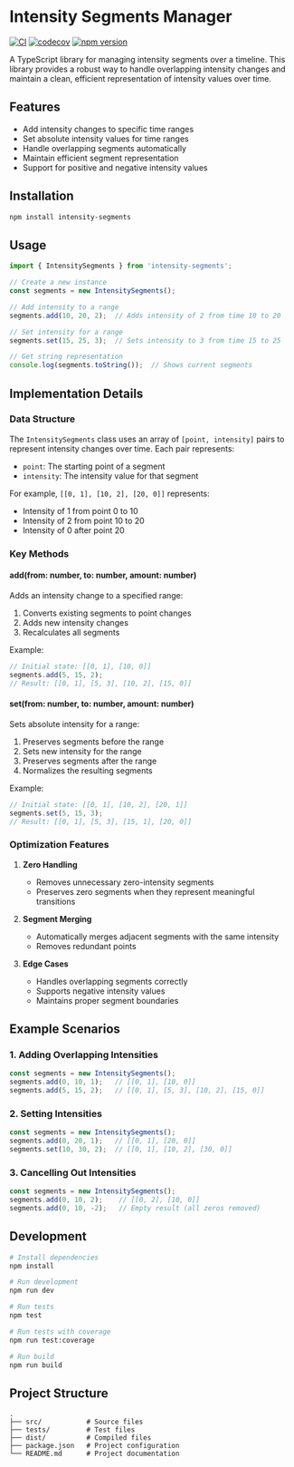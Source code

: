 # Intensity Segments Manager

[![CI](https://github.com/h1bomb/intensity-segments/actions/workflows/ci.yml/badge.svg)](https://github.com/h1bomb/intensity-segments/actions/workflows/ci.yml)
[![codecov](https://codecov.io/gh/h1bomb/intensity-segments/branch/main/graph/badge.svg)](https://codecov.io/gh/[username]/ts-project)
[![npm version](https://badge.fury.io/js/intensity-segments.svg)](https://badge.fury.io/js/intensity-segments)

A TypeScript library for managing intensity segments over a timeline. This library provides a robust way to handle overlapping intensity changes and maintain a clean, efficient representation of intensity values over time.

## Features

- Add intensity changes to specific time ranges
- Set absolute intensity values for time ranges
- Handle overlapping segments automatically
- Maintain efficient segment representation
- Support for positive and negative intensity values

## Installation

```bash
npm install intensity-segments
```

## Usage

```typescript
import { IntensitySegments } from 'intensity-segments';

// Create a new instance
const segments = new IntensitySegments();

// Add intensity to a range
segments.add(10, 20, 2);  // Adds intensity of 2 from time 10 to 20

// Set intensity for a range
segments.set(15, 25, 3);  // Sets intensity to 3 from time 15 to 25

// Get string representation
console.log(segments.toString());  // Shows current segments
```

## Implementation Details

### Data Structure

The `IntensitySegments` class uses an array of `[point, intensity]` pairs to represent intensity changes over time. Each pair represents:
- `point`: The starting point of a segment
- `intensity`: The intensity value for that segment

For example, `[[0, 1], [10, 2], [20, 0]]` represents:
- Intensity of 1 from point 0 to 10
- Intensity of 2 from point 10 to 20
- Intensity of 0 after point 20

### Key Methods

#### add(from: number, to: number, amount: number)

Adds an intensity change to a specified range:
1. Converts existing segments to point changes
2. Adds new intensity changes
3. Recalculates all segments

Example:
```typescript
// Initial state: [[0, 1], [10, 0]]
segments.add(5, 15, 2);
// Result: [[0, 1], [5, 3], [10, 2], [15, 0]]
```

#### set(from: number, to: number, amount: number)

Sets absolute intensity for a range:
1. Preserves segments before the range
2. Sets new intensity for the range
3. Preserves segments after the range
4. Normalizes the resulting segments

Example:
```typescript
// Initial state: [[0, 1], [10, 2], [20, 1]]
segments.set(5, 15, 3);
// Result: [[0, 1], [5, 3], [15, 1], [20, 0]]
```

### Optimization Features

1. **Zero Handling**
   - Removes unnecessary zero-intensity segments
   - Preserves zero segments when they represent meaningful transitions

2. **Segment Merging**
   - Automatically merges adjacent segments with the same intensity
   - Removes redundant points

3. **Edge Cases**
   - Handles overlapping segments correctly
   - Supports negative intensity values
   - Maintains proper segment boundaries

## Example Scenarios

### 1. Adding Overlapping Intensities

```typescript
const segments = new IntensitySegments();
segments.add(0, 10, 1);   // [[0, 1], [10, 0]]
segments.add(5, 15, 2);   // [[0, 1], [5, 3], [10, 2], [15, 0]]
```

### 2. Setting Intensities

```typescript
const segments = new IntensitySegments();
segments.add(0, 20, 1);   // [[0, 1], [20, 0]]
segments.set(10, 30, 2);  // [[0, 1], [10, 2], [30, 0]]
```

### 3. Cancelling Out Intensities

```typescript
const segments = new IntensitySegments();
segments.add(0, 10, 2);    // [[0, 2], [10, 0]]
segments.add(0, 10, -2);   // Empty result (all zeros removed)
```




## Development

```bash
# Install dependencies
npm install

# Run development
npm run dev

# Run tests
npm test

# Run tests with coverage
npm run test:coverage

# Run build
npm run build
```

## Project Structure

```
.
├── src/           # Source files
├── tests/         # Test files
├── dist/          # Compiled files
├── package.json   # Project configuration
└── README.md      # Project documentation
